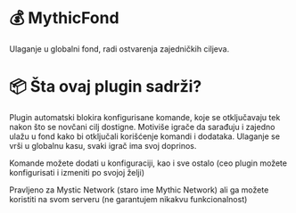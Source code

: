 # 💰 MythicFond
Ulaganje u globalni fond, radi ostvarenja zajedničkih ciljeva.

# 📦 Šta ovaj plugin sadrži?
Plugin automatski blokira konfigurisane komande, koje se otključavaju tek nakon što se novčani cilj dostigne.
Motiviše igrače da sarađuju i zajedno ulažu u fond kako bi otključali korišćenje komandi i dodataka.
Ulaganje se vrši u globalnu kasu, svaki igrač ima svoj doprinos.

Komande možete dodati u konfiguraciji, kao i sve ostalo (ceo plugin možete konfigurisati i izmeniti po svojoj želji)

Pravljeno za Mystic Network (staro ime Mythic Network) ali ga možete koristiti na svom serveru (ne garantujem nikakvu funkcionalnost)
